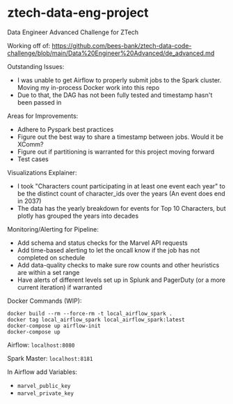 # ztech-data-eng-project
Data Engineer Advanced Challenge for ZTech

Working off of: https://github.com/bees-bank/ztech-data-code-challenge/blob/main/Data%20Engineer%20Advanced/de_advanced.md

Outstanding Issues:
- I was unable to get Airflow to properly submit jobs to the Spark cluster. Moving my in-process Docker work into this repo
- Due to that, the DAG has not been fully tested and timestamp hasn't been passed in

Areas for Improvements: 
- Adhere to Pyspark best practices
- Figure out the best way to share a timestamp between jobs. Would it be XComm?
- Figure out if partitioning is warranted for this project moving forward
- Test cases

Visualizations Explainer:
- I took "Characters count participating in at least one event each year" to be the distinct count of character_ids over the years (An event does end in 2037)
- The data has the yearly breakdown for events for Top 10 Characters, but plotly has grouped the years into decades

Monitoring/Alerting for Pipeline:
- Add schema and status checks for the Marvel API requests
- Add time-based alerting to let the oncall know if the job has not completed on schedule
- Add data-quality checks to make sure row counts and other heuristics are within a set range
- Have alerts of different levels set up in Splunk and PagerDuty (or a more current iteration) if warranted

Docker Commands (WIP):
```
docker build --rm --force-rm -t local_airflow_spark .
docker tag local_airflow_spark local_airflow_spark:latest
docker-compose up airflow-init
docker-compose up
```

Airflow:
`localhost:8080`

Spark Master:
`localhost:8181`

In Airflow add Variables:
- `marvel_public_key`
- `marvel_private_key`